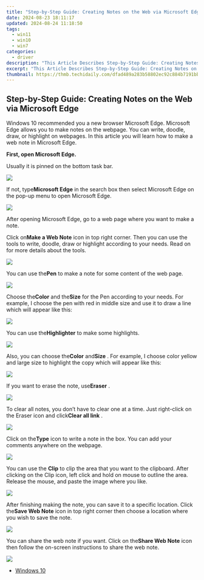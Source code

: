 ```yaml
---
title: "Step-by-Step Guide: Creating Notes on the Web via Microsoft Edge"
date: 2024-08-23 18:11:17
updated: 2024-08-24 11:18:50
tags:
  - win11
  - win10
  - win7
categories:
  - driver
description: "This Article Describes Step-by-Step Guide: Creating Notes on the Web via Microsoft Edge"
excerpt: "This Article Describes Step-by-Step Guide: Creating Notes on the Web via Microsoft Edge"
thumbnail: https://thmb.techidaily.com/dfad489a283b58802ec92c884b7191bbab4a284ecb771027987a79177a9a76e0.jpg
---
```


## Step-by-Step Guide: Creating Notes on the Web via Microsoft Edge

Windows 10 recommended you a new browser Microsoft Edge. Microsoft Edge allows you to make notes on the webpage. You can  write, doodle, draw, or highlight on webpages. In this article you will learn how to make a web note in Microsoft Edge.   
  
**First, open Microsoft Edge.**   
  
 Usually it is pinned on the bottom task bar.   
  
![](https://images.drivereasy.com/wp-content/uploads/2016/12/img_58467b7679b56.jpg)   
  
 If not, type**Microsoft Edge** in the search box then select Microsoft Edge on the pop-up menu to open Microsoft Edge.  
  
![](https://images.drivereasy.com/wp-content/uploads/2016/12/img_58467ecbdc7a5.jpg)   
  
 After opening Microsoft Edge, go to a web page where you want to make a note.   
  
 Click on**Make a Web Note** icon in top right corner. Then you can use the tools to write, doodle, draw or highlight according to your needs. Read on for more details about the tools.  
  
![](https://images.drivereasy.com/wp-content/uploads/2016/12/img_58467fd35bb1d.jpg)   
  
 You can use the**Pen** to make a note for some content of the web page.   
  
![](https://images.drivereasy.com/wp-content/uploads/2016/12/img_5846835a0aa34.jpg)   
  
 Choose the**Color** and the**Size** for the Pen according to your needs. For example, I choose the pen with red in middle size and use it to draw a line which will appear like this:  
  
![](https://images.drivereasy.com/wp-content/uploads/2016/12/img_5846864ad0cc4.jpg)   
  
 You can use the**Highlighter** to make some highlights.  
  
![](https://images.drivereasy.com/wp-content/uploads/2016/12/img_58468fa0cf8d9.jpg)   
  
 Also, you can choose the**Color** and**Size** . For example, I choose color yellow and large size to highlight the copy which will appear like this:  
  
![](https://images.drivereasy.com/wp-content/uploads/2016/12/img_58468fe7ad1c7.jpg) 

  
 If you want to erase the note, use**Eraser** .   
  
![](https://images.drivereasy.com/wp-content/uploads/2016/12/img_58468809ab9de.jpg)   
  
 To clear all notes, you don’t have to clear one at a time. Just right-click on the Eraser icon and click**Clear all link** .   
  
![](https://images.drivereasy.com/wp-content/uploads/2016/12/img_584688bd1e4c7.jpg)   
  
 Click on the**Type** icon to write a note in the box. You can add your comments anywhere on the webpage.  
  
![](https://images.drivereasy.com/wp-content/uploads/2016/12/img_5846896c7df64.jpg)   
  
 You can use the **Clip** to clip the area that you want to the clipboard. After clicking on the Clip icon, left click and hold on mouse to outline the area. Release the mouse, and paste the image where you like.  
  
![](https://images.drivereasy.com/wp-content/uploads/2016/12/img_58468a74c4df9.jpg) 

  
 After finishing making the note, you can save it to a specific location. Click the**Save Web Note** icon in top right corner then choose a location where you wish to save the note.  
  
![](https://images.drivereasy.com/wp-content/uploads/2016/12/img_58468d5830ff7.jpg)   
  
 You can share the web note if you want. Click on the**Share Web Note** icon then follow the on-screen instructions to share the web note.  
  
![](https://images.drivereasy.com/wp-content/uploads/2016/12/img_58468dc7e9c00.jpg) 

* [Windows 10](https://tools.techidaily.com/drivereasy/download/)

<ins class="adsbygoogle"
     style="display:block"
     data-ad-format="autorelaxed"
     data-ad-client="ca-pub-7571918770474297"
     data-ad-slot="1223367746"></ins>



<ins class="adsbygoogle"
     style="display:block"
     data-ad-client="ca-pub-7571918770474297"
     data-ad-slot="8358498916"
     data-ad-format="auto"
     data-full-width-responsive="true"></ins>
